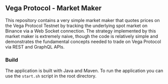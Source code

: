 ## Vega Protocol - Market Maker

This repository contains a very simple market maker that quotes prices on the Vega Protocol Testnet by tracking the underlying spot market on Binance via a Web Socket connection. The strategy implemented by this market maker is extremely naive, though the code is relatively simple and demonstrates the fundamental concepts needed to trade on Vega Protocol via REST and GraphQL APIs.

### Build

The application is built with Java and Maven. To run the application you can use the `start.sh` script in the root directory.
